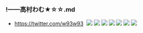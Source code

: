 ### !——高村わむ★☆☆.md
- https://twitter.com/w93w93
![]()
![](https://img.dlsite.jp/modpub/images2/work/doujin/RJ260000/RJ259651_img_smp2.jpg)
![](https://pbs.twimg.com/media/D7bB-WeVUAECfTW?format=jpg&name=4096x4096)
![](https://pbs.twimg.com/media/D3Wt1sQUwAABBO0?format=jpg&name=4096x4096)
![](https://pbs.twimg.com/media/D2J4H_mUgAEXrLb?format=jpg&name=4096x4096)
![](https://pbs.twimg.com/media/DzvBZgiU8AAXHAY?format=jpg&name=4096x4096)
![](https://file.chobit.cc/contents/1904/58vvuh0uptkw0k48w0gcsww4k/58vvuh0uptkw0k48w0gcsww4k_cover.png)
![](https://img.dlsite.jp/modpub/images2/work/doujin/RJ252000/RJ251003_img_smp2.jpg)
